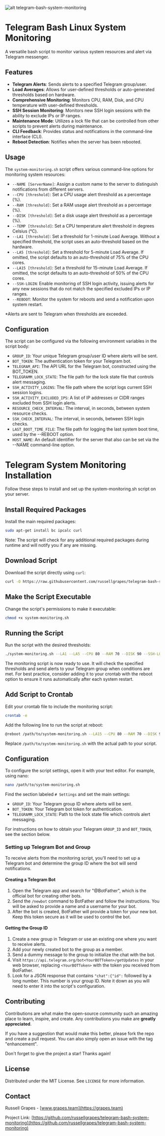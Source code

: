 ![alt telegram-bash-system-monitoring](https://github.com/russellgrapes/telegram-bash-system-monitoring/blob/main/placeholder.png)

# Telegram Bash Linux System Monitoring

A versatile bash script to monitor various system resources and alert via Telegram messenger.

## Features

- **Telegram Alerts**: Sends alerts to a specified Telegram group/user.
- **Load Averages**: Allows for user-defined thresholds or auto-generated thresholds based on hardware.
- **Comprehensive Monitoring**: Monitors CPU, RAM, Disk, and CPU temperature with user-defined thresholds.
- **SSH Session Monitoring**: Monitors new SSH login sessions with the ability to exclude IPs or IP ranges.
- **Maintenance Mode**: Utilizes a lock file that can be controlled from other scripts to prevent alerts during maintenance.
- **CLI Feedback**: Provides status and notifications in the command-line interface (CLI).
- **Reboot Detection**: Notifies when the server has been rebooted.

## Usage

The `system-monitoring.sh` script offers various command-line options for monitoring system resources:

- `--NAME [ServerName]`: Assign a custom name to the server to distinguish notifications from different servers.
- `--CPU [threshold]`: Set a CPU usage alert threshold as a percentage (%).
- `--RAM [threshold]`: Set a RAM usage alert threshold as a percentage (%).
- `--DISK [threshold]`: Set a disk usage alert threshold as a percentage (%).
- `--TEMP [threshold]`: Set a CPU temperature alert threshold in degrees Celsius (°C).
- `--LA1 [threshold]`: Set a threshold for 1-minute Load Average. Without a specified threshold, the script uses an auto-threshold based on the hardware.
- `--LA5 [threshold]`: Set a threshold for 5-minute Load Average. If omitted, the script defaults to an auto-threshold of 75% of the CPU cores.
- `--LA15 [threshold]`: Set a threshold for 15-minute Load Average. If omitted, the script defaults to an auto-threshold of 50% of the CPU cores.
- `--SSH-LOGIN`: Enable monitoring of SSH login activity, issuing alerts for any new sessions that do not match the specified excluded IPs or IP ranges.
- `--REBOOT`: Monitor the system for reboots and send a notification upon system restart.
  
*Alerts are sent to Telegram when thresholds are exceeded.

## Configuration

The script can be configured via the following environment variables in the script body:

- `GROUP_ID`: Your unique Telegram group/user ID where alerts will be sent.
- `BOT_TOKEN`: The authentication token for your Telegram bot.
- `TELEGRAM_API`: The API URL for the Telegram bot, constructed using the BOT_TOKEN.
- `TELEGRAMM_LOCK_STATE`: The file path for the lock state file that controls alert messaging.
- `SSH_ACTIVITY_LOGINS`: The file path where the script logs current SSH session logins.
- `SSH_ACTIVITY_EXCLUDED_IPS`: A list of IP addresses or CIDR ranges excluded from SSH login alerts.
- `RESOURCE_CHECK_INTERVAL`: The interval, in seconds, between system resource checks.
- `SSH_CHECK_INTERVAL`: The interval, in seconds, between SSH login checks.
- `LAST_BOOT_TIME_FILE`: The file path for logging the last system boot time, used by the --REBOOT option.
- `HOST_NAME`: An default identifier for the server that also can be set via the --NAME command-line option.

# Telegram System Monitoring Installation

Follow these steps to install and set up the system-monitoring.sh script on your server.

## Install Required Packages

Install the main required packages:

```bash
sudo apt-get install bc ipcalc curl
```

Note: The script will check for any additional required packages during runtime and will notify you if any are missing.

## Download Script

Download the script directly using `curl`:

```bash
curl -O https://raw.githubusercontent.com/russellgrapes/telegram-bash-system-monitoring/main/system-monitoring.sh
```

## Make the Script Executable

Change the script's permissions to make it executable:

```bash
chmod +x system-monitoring.sh
```

## Running the Script

Run the script with the desired thresholds:

```bash
./system-monitoring.sh --LA1 --LA5 --CPU 80 --RAM 70 --DISK 90 --SSH-LOGIN
```

The monitoring script is now ready to use. It will check the specified thresholds and send alerts to your Telegram group when conditions are met. For best practice, consider adding it to your crontab with the reboot option to ensure it runs automatically after each system restart.

## Add Script to Crontab

Edit your crontab file to include the monitoring script:

```bash
crontab -e
```

Add the following line to run the script at reboot:

```bash
@reboot /path/to/system-monitoring.sh --LA15 --CPU 80 --RAM 70 --DISK 90 --SSH-LOGIN --REBOOT
```

Replace `/path/to/system-monitoring.sh` with the actual path to your script.

## Configuration

To configure the script settings, open it with your text editor. For example, using nano:

```bash
nano /path/to/system-monitoring.sh
```

Find the section labeled `# Settings` and set the main settings:

- `GROUP_ID`: Your Telegram group ID where alerts will be sent.
- `BOT_TOKEN`: Your Telegram bot token for authentication.
- `TELEGRAMM_LOCK_STATE`: Path to the lock state file which controls alert messaging.

For instructions on how to obtain your Telegram `GROUP_ID` and `BOT_TOKEN`, see the section below.

### Setting up Telegram Bot and Group

To receive alerts from the monitoring script, you'll need to set up a Telegram bot and determine the group ID where the bot will send notifications.

#### Creating a Telegram Bot

1. Open the Telegram app and search for "@BotFather", which is the official bot for creating other bots.
2. Send the `/newbot` command to BotFather and follow the instructions. You will be asked to provide a name and a username for your bot.
3. After the bot is created, BotFather will provide a token for your new bot. Keep this token secure as it will be used to control the bot.

#### Getting the Group ID

1. Create a new group in Telegram or use an existing one where you want to receive alerts.
2. Add your newly created bot to the group as a member.
3. Send a dummy message to the group to initialize the chat with the bot.
4. Visit `https://api.telegram.org/bot<YourBOTToken>/getUpdates` in your web browser, replacing `<YourBOTToken>` with the token you received from BotFather.
5. Look for a JSON response that contains `"chat":{"id":` followed by a long number. This number is your group ID. Note it down as you will need to enter it into the script's configuration.

## Contributing

Contributions are what make the open-source community such an amazing place to learn, inspire, and create. Any contributions you make are **greatly appreciated**.

If you have a suggestion that would make this better, please fork the repo and create a pull request. You can also simply open an issue with the tag "enhancement".

Don't forget to give the project a star! Thanks again!

## License

Distributed under the MIT License. See `LICENSE` for more information.

## Contact

Russell Grapes - [www.grapes.team](https://grapes.team)

Project Link: [https://github.com/russellgrapes/telegram-bash-system-monitoring](https://github.com/russellgrapes/telegram-bash-system-monitoring)
